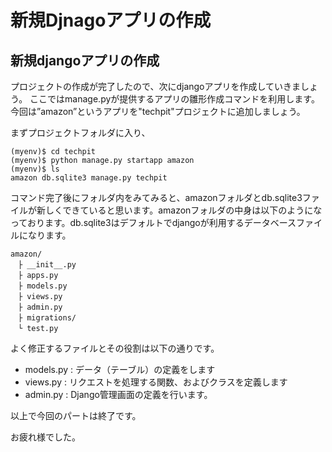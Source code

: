 # 新規Djnagoアプリの作成

## 新規djangoアプリの作成
プロジェクトの作成が完了したので、次にdjangoアプリを作成していきましょう。
ここではmanage.pyが提供するアプリの雛形作成コマンドを利用します。
今回は”amazon”というアプリを"techpit"プロジェクトに追加しましょう。

まずプロジェクトフォルダに入り、
```shell
(myenv)$ cd techpit
(myenv)$ python manage.py startapp amazon
(myenv)$ ls
amazon db.sqlite3 manage.py techpit
```
コマンド完了後にフォルダ内をみてみると、amazonフォルダとdb.sqlite3ファイルが新しくできていると思います。amazonフォルダの中身は以下のようになっております。db.sqlite3はデフォルトでdjangoが利用するデータベースファイルになります。

```
amazon/
　├ __init__.py
　├ apps.py
　├ models.py
　├ views.py
　├ admin.py
　├ migrations/
　└ test.py
```
よく修正するファイルとその役割は以下の通りです。
* models.py : データ（テーブル）の定義をします
* views.py : リクエストを処理する関数、およびクラスを定義します
* admin.py : Django管理画面の定義を行います。

以上で今回のパートは終了です。

お疲れ様でした。
